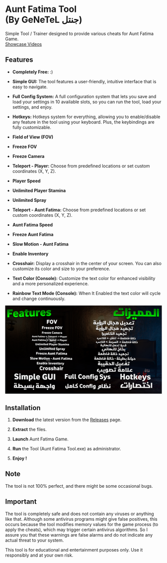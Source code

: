 # Aunt Fatima Tool <br/>(By GeNeTeL جنتل) 

Simple Tool / Trainer designed to provide various cheats for Aunt Fatima Game.
<br> [Showcase Videos](https://www.youtube.com)

## Features
- **Completely Free:** :)

- **Simple GUI:** The tool features a user-friendly, intuitive interface that is easy to navigate.

- **Full Config System:** A full configuration system that lets you save and load your settings in 10 available slots, so you can run the tool, load your settings, and enjoy.

- **Hotkeys:** Hotkeys system for everything, allowing you to enable/disable any feature in the tool using your keyboard. Plus, the keybindings are fully customizable.

- **Field of View (FOV)**

- **Freeze FOV**

- **Freeze Camera**

- **Teleport - Player:** Choose from predefined locations or set custom coordinates (X, Y, Z).

- **Player Speed**

- **Unlimited Player Stamina**

- **Unlimited Spray**

- **Teleport - Aunt Fatima:** Choose from predefined locations or set custom coordinates (X, Y, Z).

- **Aunt Fatima Speed**

- **Freeze Aunt Fatima**

- **Slow Motion - Aunt Fatima**

- **Enable Inventory**
  
- **Crosshair:** Display a crosshair in the center of your screen. You can also customize its color and size to your preference.

- **Text Color (Console):**  Customize the text color for enhanced visibility and a more personalized experience.

- **Rainbow Text Mode (Console):** When It Enabled the text color will cycle and change continuously.

![Features](https://github.com/iGeNeTeL/AF/blob/main/Images/Features.jpg)

## Installation
1. **Download** the latest version from the [Releases](https://github.com/iGeNeTeL/AF/releases) page.
   
2. **Extract** the files.
   
3. **Launch** Aunt Fatima Game.
   
4. **Run** the Tool (Aunt Fatima Tool.exe) as administrator.
   
5. **Enjoy !**


## Note
The tool is not 100% perfect, and there might be some occasional bugs.



## Important
The tool is completely safe and does not contain any viruses or anything like that. Although some antivirus programs might give false positives, this occurs because the tool modifies memory values for the game process (to apply the cheats), which may trigger certain antivirus algorithms. 
So I assure you that these warnings are false alarms and do not indicate any actual threat to your system.

This tool is for educational and entertainment purposes only. Use it responsibly and at your own risk.


